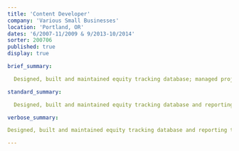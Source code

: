 ```yaml
---
title: 'Content Developer'
company: 'Various Small Businesses'
location: 'Portland, OR'
dates: '6/2007-11/2009 & 9/2013-10/2014'
sorter: 200706
published: true
display: true

brief_summary:

  Designed, built and maintained equity tracking database; managed project to build and populated CMS; designed and built various websites; trained users to maintain websites.

standard_summary:

  Designed, built and maintained equity tracking database and reporting tools in MS Excel; managed project to build and populated CMS using XML, Python and Adobe InDesign for website and internal production of materials; designed and built various websites; trained users to maintain websites.

verbose_summary:

Designed, built and maintained equity tracking database and reporting tools in MS Excel for Lattice Capital Management; managed project to build and populated CMS using XML, Python and Adobe InDesign for website and internal production of materials for LitART LLC; designed and built various websites with HTML, XML, CSS and Javascript; trained users to maintain websites.

---
```

